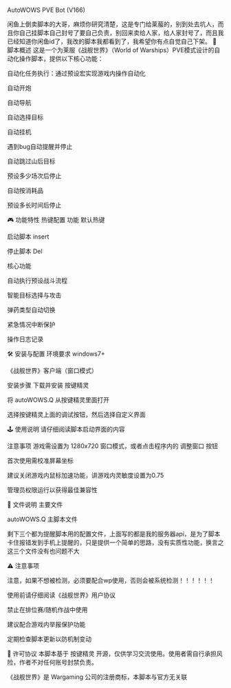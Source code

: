 AutoWOWS PVE Bot (V166) 



闲鱼上倒卖脚本的大哥，麻烦你研究清楚，这是专门给莱菔的，别到处去坑人，而且你自己挂脚本自己封号了要自己负责，别回来卖给人家，给人家封号了，而且我已经知道你闲鱼id了，我改的脚本我都看到了，我希望你有点自觉自己下架。
📖 脚本概述
这是一个为莱服《战舰世界》（World of Warships）PVE模式设计的自动化操作脚本，提供以下核心功能：

自动化任务执行：通过预设宏实现游戏内操作自动化

自动开炮

自动导航

自动选择目标

自动挂机

遇到bug自动提醒并停止

自动跳过山后目标

预设多少场次后停止

自动按消耗品

预设多长时间后停止


🎮 功能特性
热键配置
功能	默认热键	

启动脚本	insert

停止脚本 Del	

核心功能

自动执行预设战斗流程

智能目标选择与攻击

弹药类型自动切换

紧急情况中断保护

操作日志记录

🛠️ 安装与配置
环境要求
windows7+

《战舰世界》客户端（窗口模式）

安装步骤
下载并安装 按键精灵

将 autoWOWS.Q 从按键精灵里面打开

选择按键精灵上面的调试按钮，然后选择自定义界面

🕹️ 使用说明
请仔细阅读脚本启动界面的内容

注意事项
游戏需设置为 1280x720 窗口模式，或者点击程序内的 调整窗口 按钮

首次使用需校准屏幕坐标

建议关闭游戏内鼠标加速功能，讲游戏内灵敏度设置为0.75

管理员权限运行以获得最佳兼容性

📂 文件说明
主要文件

autoWOWS.Q	主脚本文件

剩下三个都为提醒脚本用的配置文件，上面写的都是我的服务器api，是为了脚本卡住报错发到手机上提醒的，只是提供一个简单的思路，没有实质性功能，换言之这三个文件没有也问题不大

⚠️ 注意事项

注意，如果不想被检测，必须要配合wp使用，否则会被系统检测！！！！！！

使用前请仔细阅读《战舰世界》用户协议

禁止在排位赛/随机作战中使用

建议配合游戏内举报保护功能

定期检查脚本更新以防机制变动


📄 许可协议
本脚本基于 按键精灵 开源，仅供学习交流使用。使用者需自行承担风险，作者不对任何账号封禁负责。

《战舰世界》是 Wargaming 公司的注册商标，本脚本与官方无关联
